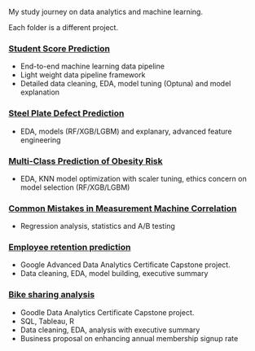 My study journey on data analytics and machine learning.

Each folder is a different project.

### [Student Score Prediction](https://github.com/ustcer1984/Data-analytics-projects/tree/main/p004%20student%20score%20prediction)  
- End-to-end machine learning data pipeline
- Light weight data pipeline framework
- Detailed data cleaning, EDA, model tuning (Optuna) and model explanation

### [Steel Plate Defect Prediction](https://github.com/ustcer1984/Data-analytics-projects/tree/main/p003%20Kaggle%20playground%20S4E3)  
- EDA, models (RF/XGB/LGBM) and explanary, advanced feature engineering

### [Multi-Class Prediction of Obesity Risk](https://github.com/ustcer1984/Data-analytics-projects/tree/main/p002%20Kaggle%20playground%20S4E2)  
- EDA, KNN model optimization with scaler tuning, ethics concern on model selection (RF/XGB/LGBM)

### [Common Mistakes in Measurement Machine Correlation](https://github.com/ustcer1984/Data-analytics-projects/tree/main/p001%20measurement%20correlation)  
- Regression analysis, statistics and A/B testing

### [Employee retention prediction](https://github.com/ustcer1984/Data-analytics-projects/tree/main/Google%20Advanced%20Data%20Analytics%20Capstone)  
- Google Advanced Data Analytics Certificate Capstone project.
- Data cleaning, EDA, model building, executive summary

### [Bike sharing analysis](https://github.com/ustcer1984/Data-analytics-projects/tree/main/Google%20Data%20Analytics%20Capstone)  
- Goodle Data Analytics Certificate Capstone project.
- SQL, Tableau, R
- Data cleaning, EDA, analysis with executive summary
- Business proposal on enhancing annual membership signup rate
